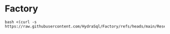 # Factory
```
bash <(curl -s https://raw.githubusercontent.com/HydraSql/Factory/refs/heads/main/Reset.sh)
```
